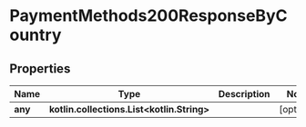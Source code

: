 
# PaymentMethods200ResponseByCountry

## Properties
Name | Type | Description | Notes
------------ | ------------- | ------------- | -------------
**any** | **kotlin.collections.List&lt;kotlin.String&gt;** |  |  [optional]




